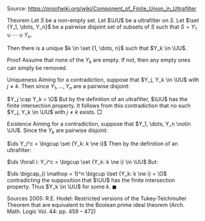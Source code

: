 # 

Source: https://proofwiki.org/wiki/Component_of_Finite_Union_in_Ultrafilter



Theorem
Let $S$ be a non-empty set.
Let $\UU$ be a ultrafilter on $S$.
Let $\set {Y_1, \dots, Y_n}$ be a pairwise disjoint set of subsets of $S$ such that $S = Y_1 \cup \cdots \cup Y_n$.

Then there is a unique $k \in \set {1, \dots, n}$ such that $Y_k \in \UU$.


Proof
Assume that none of the $Y_k$ are empty.
If not, then any empty ones can simply be removed.


Uniqueness
Aiming for a contradiction, suppose that $Y_j, Y_k \in \UU$ with $j \ne k$.
Then since $Y_1, \dots, Y_n$ are a pairwise disjoint:

$Y_j \cap Y_k = \O$
But by the definition of an ultrafilter, $\UU$ has the finite intersection property.
It follows from this contradiction that no such $Y_j, Y_k \in \UU$ with $j \ne k$ exists.
$\Box$


Existence
Aiming for a contradiction, suppose that $Y_1, \dots, Y_n \notin \UU$.
Since the $Y_k$ are pairwise disjoint:

$\ds Y_i^c = \bigcup \set {Y_k: k \ne i}$
Then by the definition of an ultrafilter:

$\ds \forall i: Y_i^c = \bigcup \set {Y_k: k \ne i} \in \UU$
But:

$\ds \bigcap_{i \mathop = 1}^n \bigcup \lset {Y_k: k \ne i} = \O$
contradicting the supposition that $\UU$ has the finite intersection property.
Thus $Y_k \in \UU$ for some $k$.
$\blacksquare$


Sources
2005: R.E. Hodel: Restricted versions of the Tukey-Teichmuller Theorem that are equivalent to the Boolean prime ideal theorem (Arch. Math. Logic Vol. 44: pp. 459 – 472)




